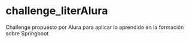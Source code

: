 # challenge_literAlura
Challenge propuesto por Alura para aplicar lo aprendido en la formación sobre Springboot
